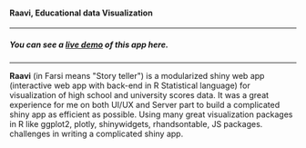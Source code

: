 #### Raavi, Educational data Visualization

* * *

##### You can see a [live demo](https://ardeeshany.shinyapps.io/Raavi_en/) of this app here.

* * *

**Raavi** (in Farsi means "Story teller") is a modularized shiny web app (interactive web app with back-end in R Statistical language) for visualization of high school and university scores data. It was a great experience for me on both UI/UX and Server part to build a complicated shiny app as efficient as possible. Using many great visualization packages in R like ggplot2, plotly, shinywidgets, rhandsontable, JS packages. challenges in writing a complicated shiny app.



 